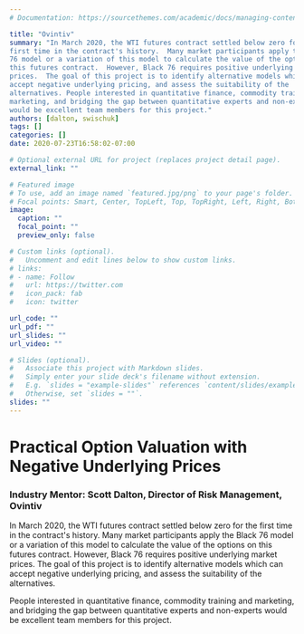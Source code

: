 ```yaml
---
# Documentation: https://sourcethemes.com/academic/docs/managing-content/

title: "Ovintiv"
summary: "In March 2020, the WTI futures contract settled below zero for the
first time in the contract's history.  Many market participants apply the Black
76 model or a variation of this model to calculate the value of the options on
this futures contract.  However, Black 76 requires positive underlying market
prices.  The goal of this project is to identify alternative models which can
accept negative underlying pricing, and assess the suitability of the
alternatives. People interested in quantitative finance, commodity training and
marketing, and bridging the gap between quantitative experts and non-experts
would be excellent team members for this project."
authors: [dalton, swischuk]
tags: []
categories: []
date: 2020-07-23T16:58:02-07:00

# Optional external URL for project (replaces project detail page).
external_link: ""

# Featured image
# To use, add an image named `featured.jpg/png` to your page's folder.
# Focal points: Smart, Center, TopLeft, Top, TopRight, Left, Right, BottomLeft, Bottom, BottomRight.
image:
  caption: ""
  focal_point: ""
  preview_only: false

# Custom links (optional).
#   Uncomment and edit lines below to show custom links.
# links:
# - name: Follow
#   url: https://twitter.com
#   icon_pack: fab
#   icon: twitter

url_code: ""
url_pdf: ""
url_slides: ""
url_video: ""

# Slides (optional).
#   Associate this project with Markdown slides.
#   Simply enter your slide deck's filename without extension.
#   E.g. `slides = "example-slides"` references `content/slides/example-slides.md`.
#   Otherwise, set `slides = ""`.
slides: ""
---
```


# Practical Option Valuation with Negative Underlying Prices

### Industry Mentor: Scott Dalton, Director of Risk Management, Ovintiv

In March 2020, the WTI futures contract settled below zero for the first time in the contract's history.  Many market participants apply the Black 76 model or a variation of this model to calculate the value of the options on this futures contract.  However, Black 76 requires positive underlying market prices.  The goal of this project is to identify alternative models which can accept negative underlying pricing, and assess the suitability of the alternatives.

People interested in quantitative finance, commodity training and marketing, and bridging the gap between quantitative experts and non-experts would be excellent team members for this project.
